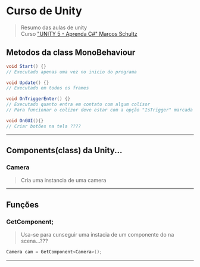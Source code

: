 # Curso de Unity
> Resumo das aulas de unity <br>
> Curso ["UNITY 5 - Aprenda C#" Marcos Schultz](https://www.youtube.com/playlist?list=PL0TaCOFAHoO-Wpq6FuN9gwr7WAdPEKUnh)

## Metodos da class MonoBehaviour
```c#
void Start() {} 
// Executado apenas uma vez no inicio do programa

void Update() {} 
// Executado em todos os frames

void OnTriggerEnter() {} 
// Executado quanto entra em contato com algum colisor
// Para funcionar o colizor deve estar com a opção "IsTrigger" marcada

void OnGUI(){}
// Criar botões na tela ????

```
----
## Components(class) da Unity...
### Camera
> Cria uma instancia de uma camera
----
## Funções

### GetComponent;
> Usa-se para cunseguir uma instacia de um componente do na scena...???
```c#
Camera cam = GetComponent<Camera>();
```
----

